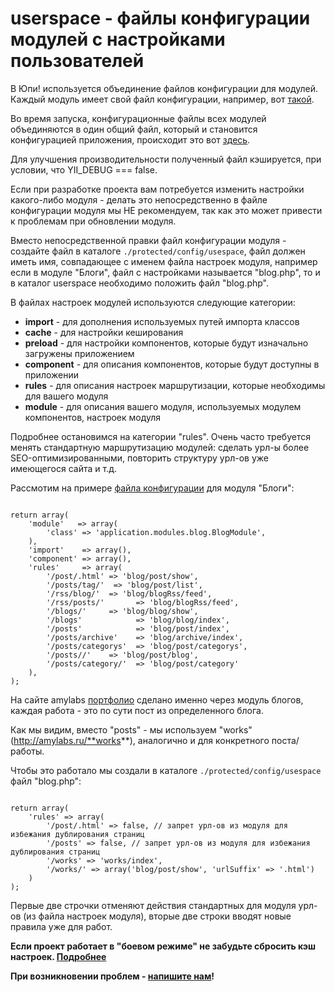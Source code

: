 userspace - файлы конфигурации модулей с настройками пользователей
==================================================================

В Юпи! используется объединение файлов конфигурации для модулей. 
Каждый модуль имеет свой файл конфигурации, например, вот [такой](https://github.com/yupe/yupe/blob/master/protected/modules/blog/install/blog.php).

Во время запуска, конфигурационные файлы всех модулей объединяются в один общий файл, который и становится конфигурацией приложения, происходит это вот [здесь](https://github.com/yupe/yupe/blob/master/public/index.php#L44-L45).

Для улучшения производительности полученный файл кэшируется, при условии, что YII_DEBUG === false.

Если при разработке проекта вам потребуется изменить настройки какого-либо модуля - делать это непосредственно в файле конфигурации модуля мы НЕ рекомендуем, так как это может привести к проблемам при обновлении модуля.

Вместо непосредственной правки файл конфигурации модуля - создайте файл в каталоге `./protected/config/usespace`, файл должен иметь имя, совпадающее с именем файла настроек модуля, например если в модуле "Блоги", файл с настройками называется "blog.php", то и в каталог userspace необходимо положить файл "blog.php".

В файлах настроек модулей используются следующие категории:

* **import**    - для дополнения используемых путей импорта классов
* **cache**     - для настройки кеширования
* **preload**   - для настройки компонентов, которые будут изначально загружены приложением
* **component** - для описания компонентов, которые будут доступны в приложении
* **rules**     - для описания настроек маршрутизации, которые необходимы для вашего модуля
* **module**    - для описания вашего модуля, используемых модулем компонентов, настроек модуля

Подробнее остановимся на категории "rules".
Очень часто требуется менять стандартную маршрутизацию модулей: сделать урл-ы более SEO-оптимизированными, повторить структуру урл-ов уже имеющегося сайта и т.д. 

Рассмотим на примере [файла конфигурации](https://github.com/yupe/yupe/blob/master/protected/modules/blog/install/blog.php) для модуля "Блоги":

<pre><code class="php">
return array(
    'module'   => array(
        'class' => 'application.modules.blog.BlogModule',
    ),
    'import'    => array(),
    'component' => array(),
    'rules'     => array(
        '/post/<slug>.html' => 'blog/post/show',
        '/posts/tag/<tag>'  => 'blog/post/list',
        '/rss/blog/<blog>'  => 'blog/blogRss/feed',
        '/rss/posts/'       => 'blog/blogRss/feed',
        '/blogs/<slug>'     => 'blog/blog/show',
        '/blogs'            => 'blog/blog/index',
        '/posts'            => 'blog/post/index',
        '/posts/archive'    => 'blog/archive/index',
        '/posts/categorys'  => 'blog/post/categorys',        
        '/posts/<slug>/'    => 'blog/post/blog',
        '/posts/category/<alias>'  => 'blog/post/category'
    ),
); 
</code></pre>

На сайте amylabs [портфолио](http://amylabs.ru/works) сделано именно через модуль блогов, каждая работа - это по сути пост из определенного блога.

Как мы видим, вместо "posts" - мы используем "works" (http://amylabs.ru/**works**), аналогично и для конкретного поста/работы.

Чтобы это работало мы создали в каталоге `./protected/config/usespace` файл "blog.php":

<pre><code class="php">
return array(
    'rules' => array(
        '/post/<slug>.html' => false, // запрет урл-ов из модуля для избежания дублирования страниц
        '/posts' => false, // запрет урл-ов из модуля для избежания дублирования страниц
        '/works' => 'works/index',
        '/works/<slug>' => array('blog/post/show', 'urlSuffix' => '.html')       
    )
);
</code></pre>

Первые две строчки отменяют действия стандартных для модуля урл-ов (из файла настроек модуля), вторые две строки вводят новые правила уже для работ.

**Если проект работает в "боевом режиме" не забудьте сбросить кэш настроек. [Подробнее](http://yupe.ru/docs/yupe/config.manager.html)**

**При возникновении проблем - [напишите нам](http://amylabs.ru/contact)!**
